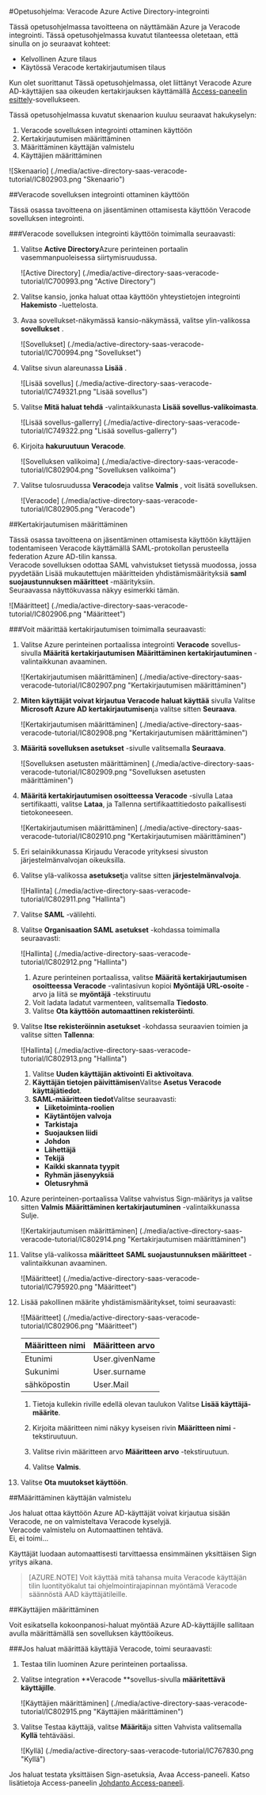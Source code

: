 <properties 
    pageTitle="Opetusohjelma: Azure Active Directory-integrointi Veracode | Microsoft Azure" 
    description="Opettele käyttämään Veracode Azure Active Directory-hakemistosta käyttöön kertakirjautumisen, automaattinen valmistelu ja lisää!" 
    services="active-directory" 
    authors="jeevansd"  
    documentationCenter="na" 
    manager="femila"/>
<tags 
    ms.service="active-directory" 
    ms.devlang="na" 
    ms.topic="article" 
    ms.tgt_pltfrm="na" 
    ms.workload="identity" 
    ms.date="09/11/2016" 
    ms.author="jeedes" />

#<a name="tutorial-azure-active-directory-integration-with-veracode"></a>Opetusohjelma: Veracode Azure Active Directory-integrointi
  
Tässä opetusohjelmassa tavoitteena on näyttämään Azure ja Veracode integrointi. Tässä opetusohjelmassa kuvatut tilanteessa oletetaan, että sinulla on jo seuraavat kohteet:

-   Kelvollinen Azure tilaus
-   Käytössä Veracode kertakirjautumisen tilaus
  
Kun olet suorittanut Tässä opetusohjelmassa, olet liittänyt Veracode Azure AD-käyttäjien saa oikeuden kertakirjauksen käyttämällä [Access-paneelin esittely](active-directory-saas-access-panel-introduction.md)-sovellukseen.
  
Tässä opetusohjelmassa kuvatut skenaarion kuuluu seuraavat hakukyselyn:

1.  Veracode sovelluksen integrointi ottaminen käyttöön
2.  Kertakirjautumisen määrittäminen
3.  Määrittäminen käyttäjän valmistelu
4.  Käyttäjien määrittäminen

![Skenaario] (./media/active-directory-saas-veracode-tutorial/IC802903.png "Skenaario")

##<a name="enabling-the-application-integration-for-veracode"></a>Veracode sovelluksen integrointi ottaminen käyttöön
  
Tässä osassa tavoitteena on jäsentäminen ottamisesta käyttöön Veracode sovelluksen integrointi.

###<a name="to-enable-the-application-integration-for-veracode-perform-the-following-steps"></a>Veracode sovelluksen integrointi käyttöön toimimalla seuraavasti:

1.  Valitse **Active Directory**Azure perinteinen portaalin vasemmanpuoleisessa siirtymisruudussa.

    ![Active Directory] (./media/active-directory-saas-veracode-tutorial/IC700993.png "Active Directory")

2.  Valitse kansio, jonka haluat ottaa käyttöön yhteystietojen integrointi **Hakemisto** -luettelosta.

3.  Avaa sovellukset-näkymässä kansio-näkymässä, valitse ylin-valikossa **sovellukset** .

    ![Sovellukset] (./media/active-directory-saas-veracode-tutorial/IC700994.png "Sovellukset")

4.  Valitse sivun alareunassa **Lisää** .

    ![Lisää sovellus] (./media/active-directory-saas-veracode-tutorial/IC749321.png "Lisää sovellus")

5.  Valitse **Mitä haluat tehdä** -valintaikkunasta **Lisää sovellus-valikoimasta**.

    ![Lisää sovellus-gallerry] (./media/active-directory-saas-veracode-tutorial/IC749322.png "Lisää sovellus-gallerry")

6.  Kirjoita **hakuruutuun** **Veracode**.

    ![Sovelluksen valikoima] (./media/active-directory-saas-veracode-tutorial/IC802904.png "Sovelluksen valikoima")

7.  Valitse tulosruudussa **Veracode**ja valitse **Valmis** , voit lisätä sovelluksen.

    ![Veracode] (./media/active-directory-saas-veracode-tutorial/IC802905.png "Veracode")

##<a name="configuring-single-sign-on"></a>Kertakirjautumisen määrittäminen
  
Tässä osassa tavoitteena on jäsentäminen ottamisesta käyttöön käyttäjien todentamiseen Veracode käyttämällä SAML-protokollan perusteella federation Azure AD-tilin kanssa.  
Veracode sovelluksen odottaa SAML vahvistukset tietyssä muodossa, jossa pyydetään Lisää mukautettujen määritteiden yhdistämismäärityksiä **saml suojaustunnuksen määritteet** -määrityksiin.  
Seuraavassa näyttökuvassa näkyy esimerkki tämän.

![Määritteet] (./media/active-directory-saas-veracode-tutorial/IC802906.png "Määritteet")

###<a name="to-configure-single-sign-on-perform-the-following-steps"></a>Voit määrittää kertakirjautumisen toimimalla seuraavasti:

1.  Valitse Azure perinteinen portaalissa integrointi **Veracode** sovellus-sivulla **Määritä kertakirjautumisen** **Määrittäminen kertakirjautuminen** -valintaikkunan avaaminen.

    ![Kertakirjautumisen määrittäminen] (./media/active-directory-saas-veracode-tutorial/IC802907.png "Kertakirjautumisen määrittäminen")

2.  **Miten käyttäjät voivat kirjautua Veracode haluat käyttää** sivulla Valitse **Microsoft Azure AD kertakirjautumisen**ja valitse sitten **Seuraava**.

    ![Kertakirjautumisen määrittäminen] (./media/active-directory-saas-veracode-tutorial/IC802908.png "Kertakirjautumisen määrittäminen")

3.  **Määritä sovelluksen asetukset** -sivulle valitsemalla **Seuraava**.

    ![Sovelluksen asetusten määrittäminen] (./media/active-directory-saas-veracode-tutorial/IC802909.png "Sovelluksen asetusten määrittäminen")

4.  **Määritä kertakirjautumisen osoitteessa Veracode** -sivulla Lataa sertifikaatti, valitse **Lataa**, ja Tallenna sertifikaattitiedosto paikallisesti tietokoneeseen.

    ![Kertakirjautumisen määrittäminen] (./media/active-directory-saas-veracode-tutorial/IC802910.png "Kertakirjautumisen määrittäminen")

5.  Eri selainikkunassa Kirjaudu Veracode yrityksesi sivuston järjestelmänvalvojan oikeuksilla.

6.  Valitse ylä-valikossa **asetukset**ja valitse sitten **järjestelmänvalvoja**.

    ![Hallinta] (./media/active-directory-saas-veracode-tutorial/IC802911.png "Hallinta")

7.  Valitse **SAML** -välilehti.

8.  Valitse **Organisaation SAML asetukset** -kohdassa toimimalla seuraavasti:

    ![Hallinta] (./media/active-directory-saas-veracode-tutorial/IC802912.png "Hallinta")

    1.  Azure perinteinen portaalissa, valitse **Määritä kertakirjautumisen osoitteessa Veracode** -valintasivun kopioi **Myöntäjä URL-osoite** -arvo ja liitä se **myöntäjä** -tekstiruutu
    2.  Voit ladata ladatut varmenteen, valitsemalla **Tiedosto**.
    3.  Valitse **Ota käyttöön automaattinen rekisteröinti**.

9.  Valitse **Itse rekisteröinnin asetukset** -kohdassa seuraavien toimien ja valitse sitten **Tallenna**:

    ![Hallinta] (./media/active-directory-saas-veracode-tutorial/IC802913.png "Hallinta")

    1.  Valitse **Uuden käyttäjän aktivointi** **Ei aktivoitava**.
    2.  **Käyttäjän tietojen päivittämisen**Valitse **Asetus Veracode käyttäjätiedot**.
    3.  **SAML-määritteen tiedot**Valitse seuraavasti:
        -   **Liiketoiminta-roolien**
        -   **Käytäntöjen valvoja**
        -   **Tarkistaja**
        -   **Suojauksen liidi**
        -   **Johdon**
        -   **Lähettäjä**
        -   **Tekijä**
        -   **Kaikki skannata tyypit**
        -   **Ryhmän jäsenyyksiä**
        -   **Oletusryhmä**

10. Azure perinteinen-portaalissa Valitse vahvistus Sign-määritys ja valitse sitten **Valmis** **Määrittäminen kertakirjautuminen** -valintaikkunassa Sulje.

    ![Kertakirjautumisen määrittäminen] (./media/active-directory-saas-veracode-tutorial/IC802914.png "Kertakirjautumisen määrittäminen")

11. Valitse ylä-valikossa **määritteet** **SAML suojaustunnuksen määritteet** -valintaikkunan avaaminen.

    ![Määritteet] (./media/active-directory-saas-veracode-tutorial/IC795920.png "Määritteet")

12. Lisää pakollinen määrite yhdistämismääritykset, toimi seuraavasti:

    ![Määritteet] (./media/active-directory-saas-veracode-tutorial/IC802906.png "Määritteet")

  	| Määritteen nimi | Määritteen arvo |
  	|:---------------|:----------------|
  	| Etunimi      | User.givenName  |
  	| Sukunimi       | User.surname    |
  	| sähköpostin          | User.Mail       |

    1.  Tietoja kullekin riville edellä olevan taulukon Valitse **Lisää käyttäjä-määrite**.
    
    2.  Kirjoita määritteen nimi näkyy kyseisen rivin **Määritteen nimi** -tekstiruutuun.

    3.  Valitse rivin määritteen arvo **Määritteen arvo** -tekstiruutuun.

    4.  Valitse **Valmis**.

13. Valitse **Ota muutokset käyttöön**.

##<a name="configuring-user-provisioning"></a>Määrittäminen käyttäjän valmistelu
  
Jos haluat ottaa käyttöön Azure AD-käyttäjät voivat kirjautua sisään Veracode, ne on valmisteltava Veracode kyselyjä.  
Veracode valmistelu on Automaattinen tehtävä.  
Ei, ei toimi...
  
Käyttäjät luodaan automaattisesti tarvittaessa ensimmäinen yksittäisen Sign yritys aikana.

>[AZURE.NOTE] Voit käyttää mitä tahansa muita Veracode käyttäjän tilin luontityökalut tai ohjelmointirajapinnan myöntämä Veracode säännöstä AAD käyttäjätileille.

##<a name="assigning-users"></a>Käyttäjien määrittäminen
  
Voit esikatsella kokoonpanosi-haluat myöntää Azure AD-käyttäjille sallitaan avulla määrittämällä sen sovelluksen käyttöoikeus.

###<a name="to-assign-users-to-veracode-perform-the-following-steps"></a>Jos haluat määrittää käyttäjiä Veracode, toimi seuraavasti:

1.  Testaa tilin luominen Azure perinteinen portaalissa.

2.  Valitse integration **Veracode **sovellus-sivulla **määritettävä käyttäjille**.

    ![Käyttäjien määrittäminen] (./media/active-directory-saas-veracode-tutorial/IC802915.png "Käyttäjien määrittäminen")

3.  Valitse Testaa käyttäjä, valitse **Määritä**ja sitten Vahvista valitsemalla **Kyllä** tehtävääsi.

    ![Kyllä] (./media/active-directory-saas-veracode-tutorial/IC767830.png "Kyllä")
  
Jos haluat testata yksittäisen Sign-asetuksia, Avaa Access-paneeli. Katso lisätietoja Access-paneelin [Johdanto Access-paneeli](active-directory-saas-access-panel-introduction.md).